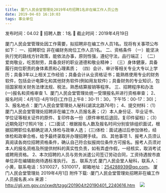 ```yaml
---
title: 厦门人民会堂管理处2019年4月招聘1名非在编工作人员公告
date: 2019-04-03 16:10:03
tags: 事业单位
---
```

发布时间：04.02   🌟   招聘人数：1名   🌈   截止时间：2019年4月19日
<!-- more -->
厦门人民会堂管理处因工作需要，拟招聘非在编工作人员1名。现将有关事项公布如下：
一、招聘职位
非在编财务岗位工作人员1名。
二、资格条件
（一）能坚决执行党的路线方针政策，能依法办事，原则性强，遵纪守法，品行端正；
（二）爱岗敬业，吃苦耐劳，具备良好的职业道德和敬业精神；
（三）身体健康，具备履行岗位职责的身体素质和心理素质；
（四）会计、审计等相关专业大专以上学历；具备3年以上相关工作经验；具备会计从业资格证书；能熟练使用专业的财务软件，包括会计电算化和其他财务软件(例如用友软件)；具备财务的专业知识，包括国家相关财务法律法规、税法，熟悉结算报销等程序。
三、招聘程序和办法
(一)报名和资格审查
1、厦门人民会堂管理处统一受理报名并进行资格审查；
2、报名时间：4月1日-4月19日(工作日上午8：30-11：30，下午15：00-17：30)；
3、报名地点：厦门人民会堂管理处人秘科(湖滨北路76号)；
4、提交材料：（1）厦门人民会堂管理处招聘非在编工作人员报名表；（2）本人身份证、毕业证书、学位证等相关证件的原件、复印件各一份（原件审核后退回，复印件留档）；（3）近期免冠1寸照片1张；
(二)面试：根据报名人数及报名时间分别安排组织面试，根据招聘职位名额确定进入体检与政审人选；
(三)体检：面试通过后参加体检，经体检和政审合格，给予最终录取并办理招聘手续。
四、其他事项
1、报考人员须认真阅读各岗位招聘资格条件，确认自己符合拟报岗位条件方可报名。报考人员须对本人的报名资格及所提供材料的真实性负责，如有弄虚作假，一经核实，取消考试或聘用资格。
2、本次招聘的人员与劳务派遣公司签订劳动合同，工资待遇按市直单位非在编辅助岗待遇标准执行。
五、联系方式
厦门人民会堂人秘科，联系人：小黄，联系电话：5310027，5310017，邮箱地址：254288939@qq.com。
厦门人民会堂管理处
2019年4月1日
附件下载:
·厦门人民会堂管理处招聘非在编工作人员报名表.xls
来源：
http://glj.xm.gov.cn/xwdt/tzgg/201904/t20190401_2240616.htm
 
 ![](https://cdn.weiweiblog.cn/20181015134814.png)